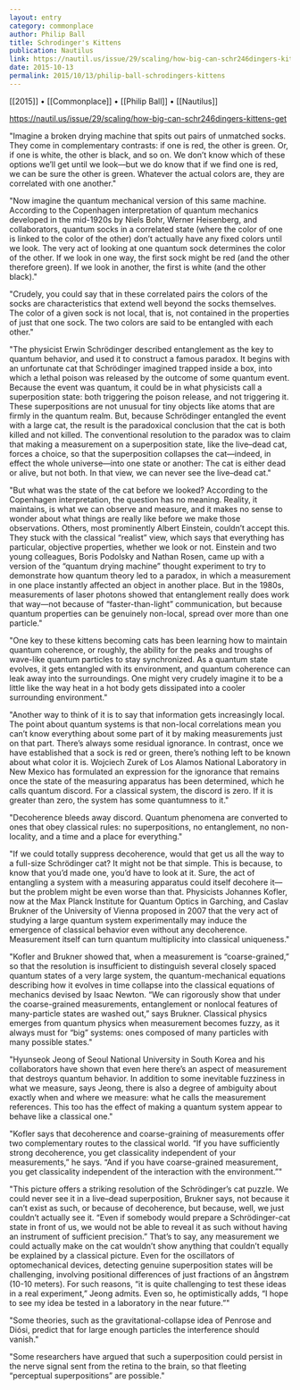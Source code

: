 ```yaml
---
layout: entry
category: commonplace
author: Philip Ball
title: Schrodinger's Kittens
publication: Nautilus
link: https://nautil.us/issue/29/scaling/how-big-can-schr246dingers-kittens-get
date: 2015-10-13
permalink: 2015/10/13/philip-ball-schrodingers-kittens
---
```


[[2015]] • [[Commonplace]] • [[Philip Ball]] • [[Nautilus]]

https://nautil.us/issue/29/scaling/how-big-can-schr246dingers-kittens-get

"Imagine a broken drying machine that spits out pairs of unmatched socks. They come in complementary contrasts: if one is red, the other is green. Or, if one is white, the other is black, and so on. We don’t know which of these options we’ll get until we look—but we do know that if we find one is red, we can be sure the other is green. Whatever the actual colors are, they are correlated with one another."
 
"Now imagine the quantum mechanical version of this same machine. According to the Copenhagen interpretation of quantum mechanics developed in the mid-1920s by Niels Bohr, Werner Heisenberg, and collaborators, quantum socks in a correlated state (where the color of one is linked to the color of the other) don’t actually have any fixed colors until we look. The very act of looking at one quantum sock determines the color of the other. If we look in one way, the first sock might be red (and the other therefore green). If we look in another, the first is white (and the other black)."

"Crudely, you could say that in these correlated pairs the colors of the socks are characteristics that extend well beyond the socks themselves. The color of a given sock is not local, that is, not contained in the properties of just that one sock. The two colors are said to be entangled with each other."

"The physicist Erwin Schrödinger described entanglement as the key to quantum behavior, and used it to construct a famous paradox. It begins with an unfortunate cat that Schrödinger imagined trapped inside a box, into which a lethal poison was released by the outcome of some quantum event. Because the event was quantum, it could be in what physicists call a superposition state: both triggering the poison release, and not triggering it. These superpositions are not unusual for tiny objects like atoms that are firmly in the quantum realm. But, because Schrödinger entangled the event with a large cat, the result is the paradoxical conclusion that the cat is both killed and not killed. The conventional resolution to the paradox was to claim that making a measurement on a superposition state, like the live–dead cat, forces a choice, so that the superposition collapses the cat—indeed, in effect the whole universe—into one state or another: The cat is either dead or alive, but not both. In that view, we can never see the live–dead cat."

"But what was the state of the cat before we looked? According to the Copenhagen interpretation, the question has no meaning. Reality, it maintains, is what we can observe and measure, and it makes no sense to wonder about what things are really like before we make those observations. Others, most prominently Albert Einstein, couldn’t accept this. They stuck with the classical “realist” view, which says that everything has particular, objective properties, whether we look or not. Einstein and two young colleagues, Boris Podolsky and Nathan Rosen, came up with a version of the “quantum drying machine” thought experiment to try to demonstrate how quantum theory led to a paradox, in which a measurement in one place instantly affected an object in another place. But in the 1980s, measurements of laser photons showed that entanglement really does work that way—not because of “faster-than-light” communication, but because quantum properties can be genuinely non-local, spread over more than one particle."

"One key to these kittens becoming cats has been learning how to maintain quantum coherence, or roughly, the ability for the peaks and troughs of wave-like quantum particles to stay synchronized. As a quantum state evolves, it gets entangled with its environment, and quantum coherence can leak away into the surroundings. One might very crudely imagine it to be a little like the way heat in a hot body gets dissipated into a cooler surrounding environment."

"Another way to think of it is to say that information gets increasingly local. The point about quantum systems is that non-local correlations mean you can’t know everything about some part of it by making measurements just on that part. There’s always some residual ignorance. In contrast, once we have established that a sock is red or green, there’s nothing left to be known about what color it is. Wojciech Zurek of Los Alamos National Laboratory in New Mexico has formulated an expression for the ignorance that remains once the state of the measuring apparatus has been determined, which he calls quantum discord. For a classical system, the discord is zero. If it is greater than zero, the system has some quantumness to it."

"Decoherence bleeds away discord. Quantum phenomena are converted to ones that obey classical rules: no superpositions, no entanglement, no non-locality, and a time and a place for everything."

"If we could totally suppress decoherence, would that get us all the way to a full-size Schrödinger cat? It might not be that simple. This is because, to know that you’d made one, you’d have to look at it. Sure, the act of entangling a system with a measuring apparatus could itself decohere it—but the problem might be even worse than that. Physicists Johannes Kofler, now at the Max Planck Institute for Quantum Optics in Garching, and Caslav Brukner of the University of Vienna proposed in 2007 that the very act of studying a large quantum system experimentally may induce the emergence of classical behavior even without any decoherence. Measurement itself can turn quantum multiplicity into classical uniqueness."

"Kofler and Brukner showed that, when a measurement is “coarse-grained,” so that the resolution is insufficient to distinguish several closely spaced quantum states of a very large system, the quantum-mechanical equations describing how it evolves in time collapse into the classical equations of mechanics devised by Isaac Newton. “We can rigorously show that under the coarse-grained measurements, entanglement or nonlocal features of many-particle states are washed out,” says Brukner. Classical physics emerges from quantum physics when measurement becomes fuzzy, as it always must for “big” systems: ones composed of many particles with many possible states."

"Hyunseok Jeong of Seoul National University in South Korea and his collaborators have shown that even here there’s an aspect of measurement that destroys quantum behavior. In addition to some inevitable fuzziness in what we measure, says Jeong, there is also a degree of ambiguity about exactly when and where we measure: what he calls the measurement references. This too has the effect of making a quantum system appear to behave like a classical one."

"Kofler says that decoherence and coarse-graining of measurements offer two complementary routes to the classical world. “If you have sufficiently strong decoherence, you get classicality independent of your measurements,” he says. “And if you have coarse-grained measurement, you get classicality independent of the interaction with the environment.”"

"This picture offers a striking resolution of the Schrödinger’s cat puzzle. We could never see it in a live–dead superposition, Brukner says, not because it can’t exist as such, or because of decoherence, but because, well, we just couldn’t actually see it. “Even if somebody would prepare a Schrödinger-cat state in front of us, we would not be able to reveal it as such without having an instrument of sufficient precision.” That’s to say, any measurement we could actually make on the cat wouldn’t show anything that couldn’t equally be explained by a classical picture. Even for the oscillators of optomechanical devices, detecting genuine superposition states will be challenging, involving positional differences of just fractions of an ångstrøm (10-10 meters). For such reasons, “it is quite challenging to test these ideas in a real experiment,” Jeong admits. Even so, he optimistically adds, “I hope to see my idea be tested in a laboratory in the near future.”"

"Some theories, such as the gravitational-collapse idea of Penrose and Diósi, predict that for large enough particles the interference should vanish."

"Some researchers have argued that such a superposition could persist in the nerve signal sent from the retina to the brain, so that fleeting “perceptual superpositions” are possible."
